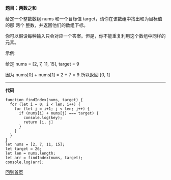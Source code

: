 **题目：两数之和** 

给定一个整数数组 nums 和一个目标值 target，请你在该数组中找出和为目标值的那 两个 整数，并返回他们的数组下标。

你可以假设每种输入只会对应一个答案。但是，你不能重复利用这个数组中同样的元素。

示例:

给定 nums = [2, 7, 11, 15], target = 9

因为 nums[0] + nums[1] = 2 + 7 = 9
所以返回 [0, 1]

---

**代码**
```
function findIndex(nums, target) {
  for (let i = 0; i < len; i++) {
    for (let j = i+1; j < len; j++) {
      if (nums[i] + nums[j] === target) {
        console.log(key);
        return [i, j]
      }
    }
  }
}
let nums = [2, 7, 11, 15];
let target = 26;
let len = nums.length;
let arr = findIndex(nums, target);
console.log(arr);
```
[回到首页](https://github.com/tfeng-use/algorithm-js/blob/master/README.md)